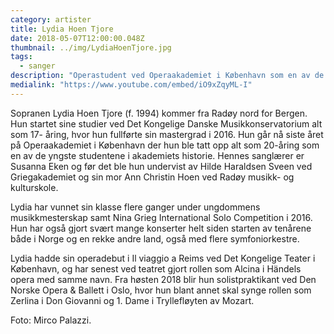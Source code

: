 ```yaml
---
category: artister
title: Lydia Hoen Tjore
date: 2018-05-07T12:00:00.048Z
thumbnail: ../img/LydiaHoenTjore.jpg
tags:
  - sanger
description: "Operastudent ved Operaakademiet i København som en av de yngste i akademiets historie. Prisvinnende sopran som fra høsten 2018 er solistpraktikant ved Den Norske Opera og Ballett i Oslo."
medialink: "https://www.youtube.com/embed/iO9xZqyML-I"
---
```

Sopranen Lydia Hoen Tjore (f. 1994) kommer fra Radøy nord for Bergen. Hun startet sine studier ved Det Kongelige Danske Musikkonservatorium alt som 17- åring, hvor hun fullførte sin mastergrad i 2016. Hun går nå siste året på Operaakademiet i København der hun ble tatt opp alt som 20-åring som en av de yngste studentene i akademiets historie. Hennes sanglærer er Susanna Eken og før det ble hun undervist av Hilde Haraldsen Sveen ved Griegakademiet og sin mor Ann Christin Hoen ved Radøy musikk- og kulturskole.

Lydia har vunnet sin klasse flere ganger under ungdommens musikkmesterskap samt Nina Grieg International Solo Competition i 2016. Hun har også gjort svært mange konserter helt siden starten av tenårene både i Norge og en rekke andre land, også med flere symfoniorkestre.

Lydia hadde sin operadebut i Il viaggio a Reims ved Det Kongelige Teater i København, og har senest ved teatret gjort rollen som Alcina i Händels opera med samme navn. Fra høsten 2018 blir hun solistpraktikant ved Den Norske Opera & Ballett i Oslo, hvor hun blant annet skal synge rollen som Zerlina i Don Giovanni og 1. Dame i Tryllefløyten av Mozart.

Foto: Mirco Palazzi.
